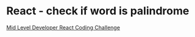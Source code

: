 # React - check if word is palindrome

[Mid Level Developer React Coding Challenge](https://youtu.be/8uahMXnnRtg)
